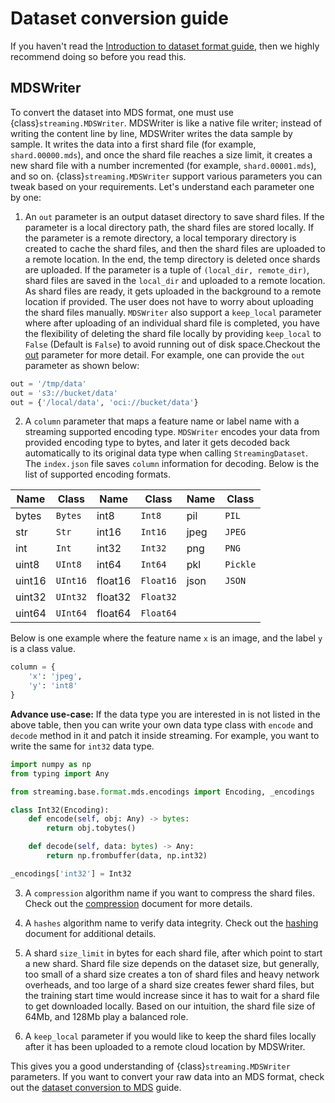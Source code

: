 # Dataset conversion guide

If you haven't read the [Introduction to dataset format guide](dataset_format.md), then we highly recommend doing so before you read this. 

## MDSWriter

To convert the dataset into MDS format, one must use {class}`streaming.MDSWriter`. MDSWriter is like a native file writer; instead of writing the content line by line, MDSWriter writes the data sample by sample. It writes the data into a first shard file (for example, `shard.00000.mds`), and once the shard file reaches a size limit, it creates a new shard file with a number incremented (for example, `shard.00001.mds`), and so on. {class}`streaming.MDSWriter` support various parameters you can tweak based on your requirements. Let's understand each parameter one by one:

1. An `out` parameter is an output dataset directory to save shard files. If the parameter is a local directory path, the shard files are stored locally. If the parameter is a remote directory, a local temporary directory is created to cache the shard files, and then the shard files are uploaded to a remote location. In the end, the temp directory is deleted once shards are uploaded. If the parameter is a tuple of `(local_dir, remote_dir)`, shard files are saved in the `local_dir` and uploaded to a remote location. As shard files are ready, it gets uploaded in the background to a remote location if provided. The user does not have to worry about uploading the shard files manually. `MDSWriter` also support a `keep_local` parameter where after uploading of an individual shard file is completed, you have the flexibility of deleting the shard file locally by providing `keep_local` to `False` (Default is `False`) to avoid running out of disk space.Checkout the [out](https://docs.mosaicml.com/projects/streaming/en/stable/api_reference/generated/streaming.MDSWriter.html) parameter for more detail. For example, one can provide the `out` parameter as shown below:
<!--pytest.mark.skip-->
```python
out = '/tmp/data'
out = 's3://bucket/data'
out = {'/local/data', 'oci://bucket/data'}
```

2. A `column` parameter that maps a feature name or label name with a streaming supported encoding type. `MDSWriter` encodes your data from provided encoding type to bytes, and later it gets decoded back automatically to its original data type when calling `StreamingDataset`. The `index.json` file saves `column` information for decoding. Below is the list of supported encoding formats.

| Name   | Class  | Name    | Class   | Name | Class  |
| ------ | ------ | ------- | ------- | ---- | ------ |
| bytes  | `Bytes`  | int8    | `Int8`    | pil  | `PIL`    |
| str    | `Str`    | int16   | `Int16`   | jpeg | `JPEG`   |
| int    | `Int`    | int32   | `Int32`   | png  | `PNG`    |
| uint8  | `UInt8`  | int64   | `Int64`   | pkl  | `Pickle` |
| uint16 | `UInt16` | float16 | `Float16` | json | `JSON`   |
| uint32 | `UInt32` | float32 | `Float32` |      |        |
| uint64 | `UInt64` | float64 | `Float64` |      |        |

Below is one example where the feature name `x` is an image, and the label `y` is a class value.
<!--pytest.mark.skip-->
```python
column = {
    'x': 'jpeg',
    'y': 'int8'
}
```

**Advance use-case:** If the data type you are interested in is not listed in the above table, then you can write your own data type class with `encode` and `decode` method in it and patch it inside streaming. For example, you want to write the same for `int32` data type.

<!--pytest.mark.skip-->
```python
import numpy as np
from typing import Any

from streaming.base.format.mds.encodings import Encoding, _encodings

class Int32(Encoding):
    def encode(self, obj: Any) -> bytes:
        return obj.tobytes()

    def decode(self, data: bytes) -> Any:
        return np.frombuffer(data, np.int32)

_encodings['int32'] = Int32
```


3. A `compression` algorithm name if you want to compress the shard files. Check out the [compression](compression.md) document for more details.

4. A `hashes` algorithm name to verify data integrity. Check out the [hashing](hashing.md) document for additional details.

5. A shard `size_limit` in bytes for each shard file, after which point to start a new shard. Shard file size depends on the dataset size, but generally, too small of a shard size creates a ton of shard files and heavy network overheads, and too large of a shard size creates fewer shard files, but the training start time would increase since it has to wait for a shard file to get downloaded locally. Based on our intuition, the shard file size of 64Mb, and 128Mb play a balanced role.

6. A `keep_local` parameter if you would like to keep the shard files locally after it has been uploaded to a remote cloud location by MDSWriter.

This gives you a good understanding of {class}`streaming.MDSWriter` parameters. If you want to convert your raw data into an MDS format, check out the [dataset conversion to MDS](../how_to_guides/dataset_conversion_to_mds.md) guide.
